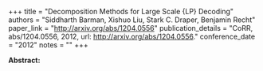 +++
title = "Decomposition Methods for Large Scale {LP} Decoding"
authors = "Siddharth Barman, Xishuo Liu, Stark C. Draper, Benjamin Recht"
paper_link = "http://arxiv.org/abs/1204.0556"
publication_details = "CoRR, abs/1204.0556, 2012, url: <a href='http://arxiv.org/abs/1204.0556' target='_blank'>http://arxiv.org/abs/1204.0556</a>."
conference_date = "2012"
notes = ""
+++

<b>Abstract:</b>
